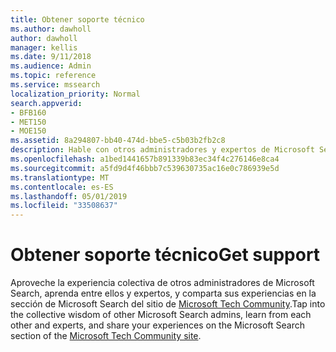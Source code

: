 ```yaml
---
title: Obtener soporte técnico
ms.author: dawholl
author: dawholl
manager: kellis
ms.date: 9/11/2018
ms.audience: Admin
ms.topic: reference
ms.service: mssearch
localization_priority: Normal
search.appverid:
- BFB160
- MET150
- MOE150
ms.assetid: 8a294807-bb40-474d-bbe5-c5b03b2fb2c8
description: Hable con otros administradores y expertos de Microsoft Search en la comunidad tecnológica
ms.openlocfilehash: a1bed1441657b891339b83ec34f4c276146e8ca4
ms.sourcegitcommit: a5fd9d4f46bbb7c539630735ac16e0c786939e5d
ms.translationtype: MT
ms.contentlocale: es-ES
ms.lasthandoff: 05/01/2019
ms.locfileid: "33508637"
---
```

# <a name="get-support"></a><span data-ttu-id="91dc8-103">Obtener soporte técnico</span><span class="sxs-lookup"><span data-stu-id="91dc8-103">Get support</span></span>

<span data-ttu-id="91dc8-104">Aproveche la experiencia colectiva de otros administradores de Microsoft Search, aprenda entre ellos y expertos, y comparta sus experiencias en la sección de Microsoft Search del sitio de [Microsoft Tech Community](https://techcommunity.microsoft.com/t5/Microsoft-Search/ct-p/MicrosoftSearch).</span><span class="sxs-lookup"><span data-stu-id="91dc8-104">Tap into the collective wisdom of other Microsoft Search admins, learn from each other and experts, and share your experiences on the Microsoft Search section of the [Microsoft Tech Community site](https://techcommunity.microsoft.com/t5/Microsoft-Search/ct-p/MicrosoftSearch).</span></span>

  

